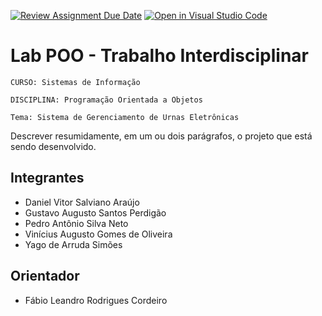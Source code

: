 [![Review Assignment Due Date](https://classroom.github.com/assets/deadline-readme-button-24ddc0f5d75046c5622901739e7c5dd533143b0c8e959d652212380cedb1ea36.svg)](https://classroom.github.com/a/U2JBmGZJ)
[![Open in Visual Studio Code](https://classroom.github.com/assets/open-in-vscode-718a45dd9cf7e7f842a935f5ebbe5719a5e09af4491e668f4dbf3b35d5cca122.svg)](https://classroom.github.com/online_ide?assignment_repo_id=15239374&assignment_repo_type=AssignmentRepo)
# Lab POO - Trabalho Interdisciplinar

`CURSO: Sistemas de Informação`

`DISCIPLINA: Programação Orientada a Objetos`

`Tema: Sistema de Gerenciamento de Urnas Eletrônicas`

Descrever resumidamente, em um ou dois parágrafos, o projeto que está sendo desenvolvido.

## Integrantes

* Daniel Vitor Salviano Araújo 
* Gustavo Augusto Santos Perdigão
* Pedro Antônio Silva Neto
* Vinícius Augusto Gomes de Oliveira
* Yago de Arruda Simões

## Orientador

* Fábio Leandro Rodrigues Cordeiro


